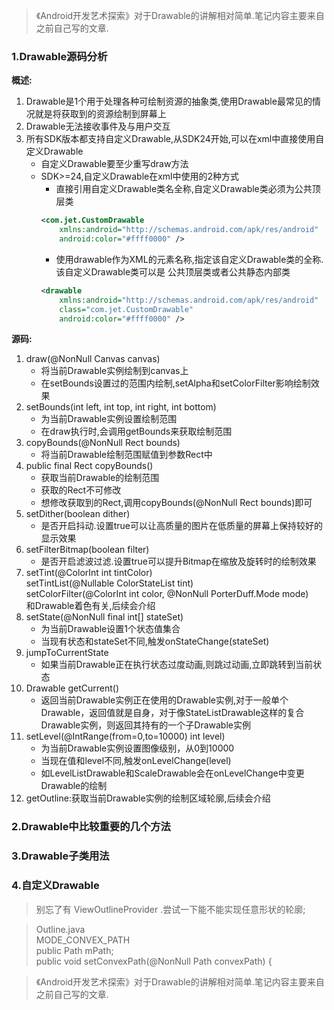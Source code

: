 > 《Android开发艺术探索》对于Drawable的讲解相对简单.笔记内容主要来自之前自己写的文章.

### 1.Drawable源码分析
**概述:**<br/>
1. Drawable是1个用于处理各种可绘制资源的抽象类,使用Drawable最常见的情况就是将获取到的资源绘制到屏幕上
2. Drawable无法接收事件及与用户交互
3. 所有SDK版本都支持自定义Drawable,从SDK24开始,可以在xml中直接使用自定义Drawable
    - 自定义Drawable要至少重写draw方法
    - SDK>=24,自定义Drawable在xml中使用的2种方式
        - 直接引用自定义Drawable类名全称,自定义Drawable类必须为公共顶层类
        ```xml
        <com.jet.CustomDrawable 
            xmlns:android="http://schemas.android.com/apk/res/android"
            android:color="#ffff0000" />
        ```
        - 使用drawable作为XML的元素名称,指定该自定义Drawable类的全称.该自定义Drawable类可以是 公共顶层类或者公共静态内部类
        ```xml
        <drawable
            xmlns:android="http://schemas.android.com/apk/res/android"
            class="com.jet.CustomDrawable"
            android:color="#ffff0000" />
        ```
**源码:**<br/>
1. draw(@NonNull Canvas canvas)
    - 将当前Drawable实例绘制到canvas上
    - 在setBounds设置过的范围内绘制,setAlpha和setColorFilter影响绘制效果
2. setBounds(int left, int top, int right, int bottom)
    - 为当前Drawable实例设置绘制范围
    - 在draw执行时,会调用getBounds来获取绘制范围
3. copyBounds(@NonNull Rect bounds)
    - 将当前Drawable绘制范围赋值到参数Rect中
4. public final Rect copyBounds()
    - 获取当前Drawable的绘制范围
    - 获取的Rect不可修改
    - 想修改获取到的Rect,调用copyBounds(@NonNull Rect bounds)即可
5. setDither(boolean dither)
    - 是否开启抖动.设置true可以让高质量的图片在低质量的屏幕上保持较好的显示效果
6. setFilterBitmap(boolean filter)
    - 是否开启滤波过滤.设置true可以提升Bitmap在缩放及旋转时的绘制效果
7. setTint(@ColorInt int tintColor)<br/>setTintList(@Nullable ColorStateList tint)<br/>setColorFilter(@ColorInt int color, @NonNull PorterDuff.Mode mode)<br/>和Drawable着色有关,后续会介绍
8. setState(@NonNull final int[] stateSet)
    - 为当前Drawable设置1个状态值集合
    - 当现有状态和stateSet不同,触发onStateChange(stateSet)
9. jumpToCurrentState
    - 如果当前Drawable正在执行状态过度动画,则跳过动画,立即跳转到当前状态
10. Drawable getCurrent()
    - 返回当前Drawable实例正在使用的Drawable实例,对于一般单个Drawable，返回值就是自身，对于像StateListDrawable这样的复合Drawable实例，则返回其持有的一个子Drawable实例
11. setLevel(@IntRange(from=0,to=10000) int level)
    - 为当前Drawable实例设置图像级别，从0到10000
    - 当现在值和level不同,触发onLevelChange(level)
    - 如LevelListDrawable和ScaleDrawable会在onLevelChange中变更Drawable的绘制
12. getOutline:获取当前Drawable实例的绘制区域轮廓,后续会介绍

### 2.Drawable中比较重要的几个方法
### 3.Drawable子类用法
### 4.自定义Drawable

> 别忘了有 ViewOutlineProvider .尝试一下能不能实现任意形状的轮廓;

> Outline.java<br/>MODE_CONVEX_PATH <br/> public Path mPath;<br/>public void setConvexPath(@NonNull Path convexPath) {

> 《Android开发艺术探索》对于Drawable的讲解相对简单.笔记内容主要来自之前自己写的文章.